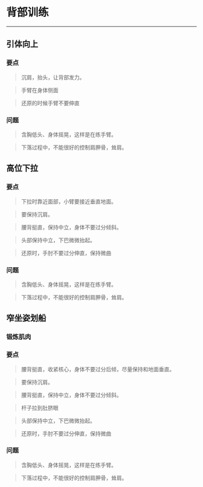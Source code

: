 # 背部训练
------------



## 引体向上
### 要点
> 沉肩，抬头，让背部发力。

> 手臂在身体侧面

> 还原的时候手臂不要伸直
### 问题
> 含胸低头、身体摇晃，这样是在练手臂。

> 下落过程中，不能很好的控制肩胛骨，耸肩。

## 高位下拉
### 要点
> 下拉时靠近面部，小臂要接近垂直地面。

> 要保持沉肩。

> 腰背挺直，保持中立，身体不要过分倾斜。

> 头部保持中立，下巴微微抬起。

> 还原时，手肘不要过分伸直，保持微曲


### 问题
> 含胸低头、身体摇晃，这样是在练手臂。

> 下落过程中，不能很好的控制肩胛骨，耸肩。


## 窄坐姿划船

### 锻炼肌肉
### 要点
> 腰背挺直，收紧核心，身体不要过分后倾，尽量保持和地面垂直。

> 要保持沉肩。

> 腰背挺直，保持中立，身体不要过分倾斜。

> 杆子拉到肚脐眼

> 头部保持中立，下巴微微抬起。

> 还原时，手肘不要过分伸直，保持微曲


### 问题
> 含胸低头、身体摇晃，这样是在练手臂。

> 下落过程中，不能很好的控制肩胛骨，耸肩。

